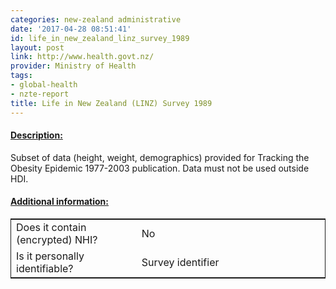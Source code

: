 ```yaml
---
categories: new-zealand administrative
date: '2017-04-28 08:51:41'
id: life_in_new_zealand_linz_survey_1989
layout: post
link: http://www.health.govt.nz/
provider: Ministry of Health
tags:
- global-health
- nzte-report
title: Life in New Zealand (LINZ) Survey 1989
---
```



 <h4> <u>Description:</u> </h4>
Subset of data (height, weight, demographics) provided for Tracking the Obesity Epidemic 1977-2003 publication.  Data must not be used outside HDI.
 <h4> <u>Additional information:</u> </h4>
 <table style="border: 1px solid">
 <tr> <td width="40%"> Does it contain (encrypted) NHI? </td> <td>No</td> </tr>
 <tr> <td width="40%"> Is it personally identifiable? </td> <td>Survey identifier</td> </tr>
 </table>